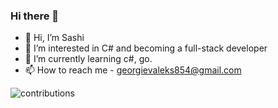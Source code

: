 ### Hi there 👋

- 👋 Hi, I’m Sashi
- 👀 I’m interested in C# and becoming a full-stack developer
- 🌱 I’m currently learning c#, go. 
- 📫 How to reach me - georgievaleks854@gmail.com

![contributions](https://user-images.githubusercontent.com/92218265/199604538-61a973df-1c99-4b29-8c4b-50b46218ae87.svg)

<!---
shacowka6on/shacowka6on is a ✨ special ✨ repository because its `README.md` (this file) appears on your GitHub profile.
You can click the Preview link to take a look at your changes.
--->

